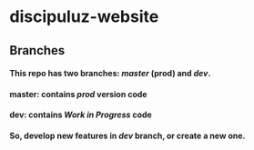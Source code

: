 # discipuluz-website
## Branches
#### This repo has two branches: *master* (prod) and *dev*.
#### **master**: contains *prod* version code
#### **dev**: contains *Work in Progress* code
#### So, develop **new features** in *dev* branch, or create a new one.